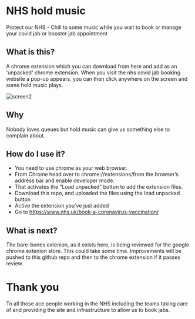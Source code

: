 # NHS hold music
Protect our NHS - Chill to some music while you wait to book or manage your covid jab or booster jab appointment

## What is this?
A chrome extension which you can download from here and add as an 'unpacked' chrome extension. 
When you visit the nhs covid jab booking website a pop-up appears, you can then click anywhere on the screen and some hold music plays.

![screen2](https://user-images.githubusercontent.com/16557524/145886654-14ae7ab9-4cec-495c-8d56-adec30f091b1.jpg)

## Why
Nobody loves queues but hold music can give us something else to complain about.

## How do I use it?
- You need to use chrome as your web browser. 
- From Chrome head over to chrome://extensions/from the browser’s address bar and enable developer mode. 
- That activates the “Load unpacked” button to add the extension files. 
- Download this repo, and uploaded the files using the load unpacked button
- Active the extension you've just added
- Go to https://www.nhs.uk/book-a-coronavirus-vaccination/

## What is next?
The bare-bones extenion, as it exists here, is being reviewed for the google chrome extenion store. This could take some time. Improvements will be pushed to this github repo and then to the chrome extension if it passes review.

# Thank you
To all those ace people working in the NHS including the teams taking care of and providing the site and infrastructure to allow us to book jabs.
